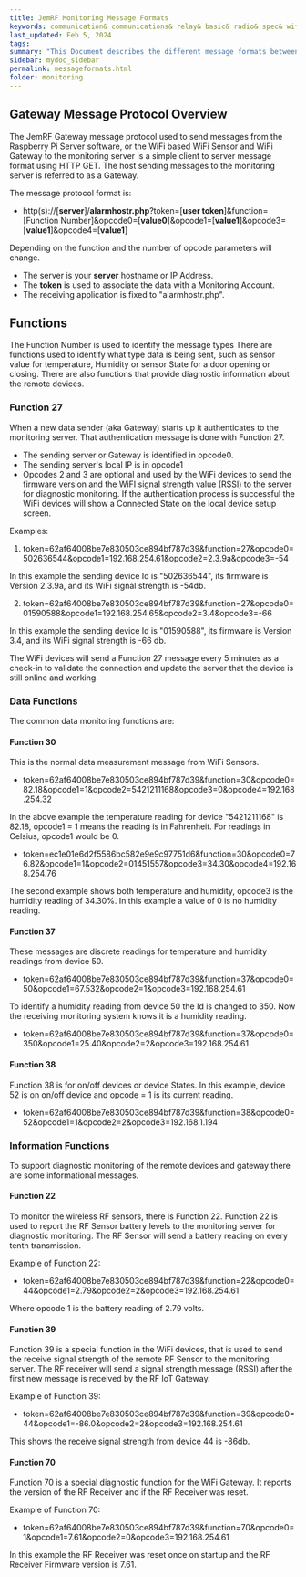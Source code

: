 ```yaml
---
title: JemRF Monitoring Message Formats
keywords: communication& communications& relay& basic& radio& spec& wifi& sensor
last_updated: Feb 5, 2024
tags:
summary: "This Document describes the different message formats between the different gateways and Monitoring"
sidebar: mydoc_sidebar
permalink: messageformats.html
folder: monitoring
---
```


## Gateway Message Protocol Overview
The JemRF Gateway message protocol used to send messages from the Raspberry Pi Server software, or the WiFi based WiFi Sensor and WiFi Gateway to the monitoring server is a simple client to server message format using HTTP GET.
The host sending messages to the monitoring server is referred to as a Gateway.

The message protocol format is:
* http(s)://[**server**]/**alarmhostr.php**?token=[**user token**]&function=[Function Number]&opcode0=[**value0**]&opcode1=[**value1**]&opcode3=[**value1**]&opcode4=[**value1**]

Depending on the function and the number of opcode parameters will change.

- The server is your **server** hostname or IP Address.
- The **token** is used to associate the data with a Monitoring Account.
- The receiving application is fixed to "alarmhostr.php".

## Functions
The Function Number is used to identify the message types
There are functions used to identify what type data is being sent, such as sensor value for temperature, Humidity or sensor State for a door opening or closing. There are also functions that provide diagnostic information about the remote devices.

### Function 27
When a new data sender (aka Gateway) starts up it authenticates to the monitoring server.
That authentication message is done with Function 27.
- The sending server or Gateway is identified in opcode0.
- The sending server's local IP is in opcode1
- Opcodes 2 and 3 are optional and used by the WiFi devices to send the firmware version and the WiFI signal strength value (RSSI) to the server for diagnostic monitoring.
If the authentication process is successful the WiFi devices will show a Connected State on the local device setup screen.

Examples:
1. token=62af64008be7e830503ce894bf787d39&function=27&opcode0=502636544&opcode1=192.168.254.61&opcode2=2.3.9a&opcode3=-54

In this example the sending device Id is "502636544", its firmware is Version 2.3.9a, and its WiFi signal strength is -54db.

2. token=62af64008be7e830503ce894bf787d39&function=27&opcode0=01590588&opcode1=192.168.254.65&opcode2=3.4&opcode3=-66

In this example the sending device Id is "01590588", its firmware is Version 3.4, and its WiFi signal strength is -66 db.

The WiFi devices will send a Function 27 message every 5 minutes as a check-in to validate the connection and update the server that the device is still online and working.

### Data Functions
The common data monitoring functions are:
#### Function 30
This is the normal data measurement message from WiFi Sensors.
* token=62af64008be7e830503ce894bf787d39&function=30&opcode0=82.18&opcode1=1&opcode2=5421211168&opcode3=0&opcode4=192.168.254.32

In the above example the temperature reading for device "5421211168" is 82.18, opcode1 = 1 means the reading is in Fahrenheit. For readings in Celsius, opcode1 would be 0.

* token=ec1e01e6d2f5586bc582e9e9c97751d6&function=30&opcode0=76.82&opcode1=1&opcode2=01451557&opcode3=34.30&opcode4=192.168.254.76

The second example shows both temperature and humidity, opcode3 is the humidity reading of 34.30%. In this example a value of 0 is no humidity reading.

#### Function 37
These messages are discrete readings for temperature and humidity readings from device 50.
* token=62af64008be7e830503ce894bf787d39&function=37&opcode0=50&opcode1=67.532&opcode2=1&opcode3=192.168.254.61

To identify a humidity reading from device 50 the Id is changed to 350. Now the receiving monitoring system knows it is a humidity reading.

* token=62af64008be7e830503ce894bf787d39&function=37&opcode0=350&opcode1=25.40&opcode2=2&opcode3=192.168.254.61

#### Function 38
Function 38 is for on/off devices or device States.
In this example, device 52 is on on/off device and opcode = 1 is its current reading.
* token=62af64008be7e830503ce894bf787d39&function=38&opcode0=52&opcode1=1&opcode2=2&opcode3=192.168.1.194


### Information Functions
To support diagnostic monitoring of the remote devices and gateway there are some informational messages.
#### Function 22
To monitor the wireless RF sensors, there is Function 22.
Function 22 is used to report the RF Sensor battery levels to the monitoring server for diagnostic monitoring.
The RF Sensor will send a battery reading on every tenth transmission.

Example of Function 22:
* token=62af64008be7e830503ce894bf787d39&function=22&opcode0=44&opcode1=2.79&opcode2=2&opcode3=192.168.254.61

Where opcode 1 is the battery reading of 2.79 volts.

#### Function 39
Function 39 is a special function in the WiFi devices, that is used to send the receive signal strength of the remote RF Sensor to the monitoring server.
The RF receiver will send a signal strength message (RSSI) after the first new message is received by the RF IoT Gateway.

Example of Function 39:
* token=62af64008be7e830503ce894bf787d39&function=39&opcode0=44&opcode1=-86.0&opcode2=2&opcode3=192.168.254.61

This shows the receive signal strength from device 44 is -86db.

#### Function 70
Function 70 is a special diagnostic function for the WiFi Gateway. It reports the version of the RF Receiver and if the RF Receiver was reset.

Example of Function 70:
* token=62af64008be7e830503ce894bf787d39&function=70&opcode0=1&opcode1=7.61&opcode2=0&opcode3=192.168.254.61

In this example the RF Receiver was reset once on startup and the RF Receiver Firmware version is 7.61.




